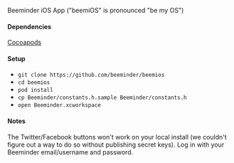 Beeminder iOS App ("beemiOS" is pronounced "be my OS")

#### Dependencies

[Cocoapods](http://cocoapods.org/)

#### Setup

- `git clone https://github.com/beeminder/beemios`
- `cd beemios`
- `pod install`
- `cp Beeminder/constants.h.sample Beeminder/constants.h`
- `open Beeminder.xcworkspace`

#### Notes

The Twitter/Facebook buttons won't work on your local install (we couldn't figure out a way to do so without publishing secret keys). Log in with your Beeminder email/username and password. 
